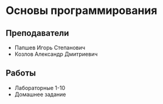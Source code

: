 # Основы программирования
## Преподаватели
* Папшев Игорь Степанович
* Козлов Александр Дмитриевич
## Работы
* Лабораторные 1-10
* Домашнее задание
